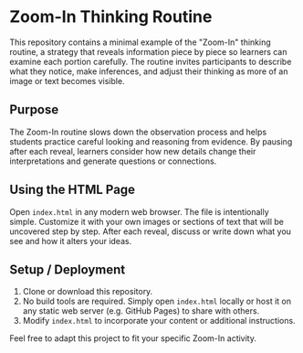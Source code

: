 # Zoom-In Thinking Routine

This repository contains a minimal example of the "Zoom-In" thinking routine, a strategy that reveals information piece by piece so learners can examine each portion carefully. The routine invites participants to describe what they notice, make inferences, and adjust their thinking as more of an image or text becomes visible.

## Purpose

The Zoom-In routine slows down the observation process and helps students practice careful looking and reasoning from evidence. By pausing after each reveal, learners consider how new details change their interpretations and generate questions or connections.

## Using the HTML Page

Open `index.html` in any modern web browser. The file is intentionally simple. Customize it with your own images or sections of text that will be uncovered step by step. After each reveal, discuss or write down what you see and how it alters your ideas.

## Setup / Deployment

1. Clone or download this repository.
2. No build tools are required. Simply open `index.html` locally or host it on any static web server (e.g. GitHub Pages) to share with others.
3. Modify `index.html` to incorporate your content or additional instructions.

Feel free to adapt this project to fit your specific Zoom-In activity.

